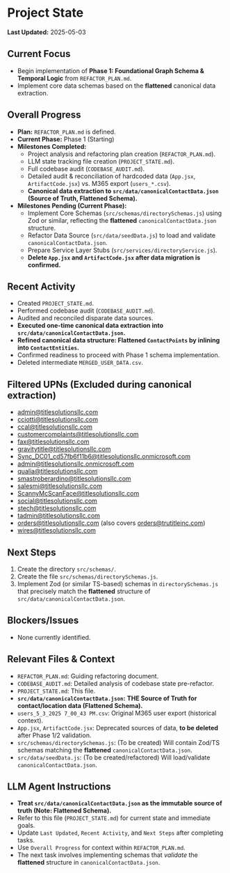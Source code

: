 # Project State

**Last Updated:** 2025-05-03 

## Current Focus

- Begin implementation of **Phase 1: Foundational Graph Schema & Temporal Logic** from `REFACTOR_PLAN.md`.
- Implement core data schemas based on the **flattened** canonical data extraction.

## Overall Progress

- **Plan:** `REFACTOR_PLAN.md` is defined.
- **Current Phase:** Phase 1 (Starting)
- **Milestones Completed:**
    - Project analysis and refactoring plan creation (`REFACTOR_PLAN.md`).
    - LLM state tracking file creation (`PROJECT_STATE.md`).
    - Full codebase audit (`CODEBASE_AUDIT.md`).
    - Detailed audit & reconciliation of hardcoded data (`App.jsx`, `ArtifactCode.jsx`) vs. M365 export (`users_*.csv`).
    - **Canonical data extraction to `src/data/canonicalContactData.json` (Source of Truth, Flattened Schema).**
- **Milestones Pending (Current Phase):**
    - Implement Core Schemas (`src/schemas/directorySchemas.js`) using Zod or similar, reflecting the **flattened** `canonicalContactData.json` structure.
    - Refactor Data Source (`src/data/seedData.js`) to load and validate `canonicalContactData.json`.
    - Prepare Service Layer Stubs (`src/services/directoryService.js`).
    - **Delete `App.jsx` and `ArtifactCode.jsx` after data migration is confirmed.**

## Recent Activity

- Created `PROJECT_STATE.md`.
- Performed codebase audit (`CODEBASE_AUDIT.md`).
- Audited and reconciled disparate data sources.
- **Executed one-time canonical data extraction into `src/data/canonicalContactData.json`.**
- **Refined canonical data structure: Flattened `ContactPoints` by inlining into `ContactEntities`.**
- Confirmed readiness to proceed with Phase 1 schema implementation.
- Deleted intermediate `MERGED_USER_DATA.csv`.

## Filtered UPNs (Excluded during canonical extraction)

- admin@titlesolutionsllc.com
- cciotti@titlesolutionsllc.com
- ccal@titlesolutionsllc.com
- customercomplaints@titlesolutionsllc.com
- fax@titlesolutionsllc.com
- gravitytitle@titlesolutionsllc.com
- Sync_DC01_cd57fb6f11b6@titlesolutionsllc.onmicrosoft.com
- admin@titlesolutionsllc.onmicrosoft.com
- qualia@titlesolutionsllc.com
- smastroberardino@titlesolutionsllc.com
- salesmi@titlesolutionsllc.com
- ScannyMcScanFace@titlesolutionsllc.com
- social@titlesolutionsllc.com
- stech@titlesolutionsllc.com
- tadmin@titlesolutionsllc.com
- orders@titlesolutionsllc.com (also covers orders@trutitleinc.com)
- wires@titlesolutionsllc.com

## Next Steps

1.  Create the directory `src/schemas/`.
2.  Create the file `src/schemas/directorySchemas.js`.
3.  Implement Zod (or similar TS-based) schemas in `directorySchemas.js` that precisely match the **flattened** structure of `src/data/canonicalContactData.json`.

## Blockers/Issues

- None currently identified.

## Relevant Files & Context

- `REFACTOR_PLAN.md`: Guiding refactoring document.
- `CODEBASE_AUDIT.md`: Detailed analysis of codebase state pre-refactor.
- `PROJECT_STATE.md`: This file.
- **`src/data/canonicalContactData.json`:** **THE Source of Truth for contact/location data (Flattened Schema).**
- `users_5_3_2025 7_00_43 PM.csv`: Original M365 user export (historical context).
- `App.jsx`, `ArtifactCode.jsx`: Deprecated sources of data, **to be deleted** after Phase 1/2 validation.
- `src/schemas/directorySchemas.js`: (To be created) Will contain Zod/TS schemas matching the **flattened** `canonicalContactData.json`.
- `src/data/seedData.js`: (To be created/refactored) Will load/validate `canonicalContactData.json`.

## LLM Agent Instructions

- **Treat `src/data/canonicalContactData.json` as the immutable source of truth (Note: Flattened Schema).**
- Refer to this file (`PROJECT_STATE.md`) for current state and immediate goals.
- Update `Last Updated`, `Recent Activity`, and `Next Steps` after completing tasks.
- Use `Overall Progress` for context within `REFACTOR_PLAN.md`.
- The next task involves implementing schemas that *validate* the **flattened** structure in `canonicalContactData.json`. 